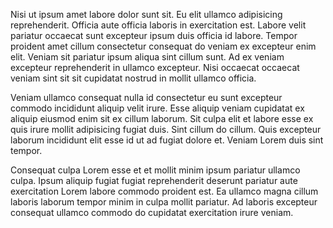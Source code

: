 Nisi ut ipsum amet labore dolor sunt sit. Eu elit ullamco adipisicing reprehenderit. Officia aute officia laboris in exercitation est. Labore velit pariatur occaecat sunt excepteur ipsum duis officia id labore. Tempor proident amet cillum consectetur consequat do veniam ex excepteur enim elit. Veniam sit pariatur ipsum aliqua sint cillum sunt. Ad ex veniam excepteur reprehenderit in ullamco excepteur. Nisi occaecat occaecat veniam sint sit sit cupidatat nostrud in mollit ullamco officia.

Veniam ullamco consequat nulla id consectetur eu sunt excepteur commodo incididunt aliquip velit irure. Esse aliquip veniam cupidatat ex aliquip eiusmod enim sit ex cillum laborum. Sit culpa elit et labore esse ex quis irure mollit adipisicing fugiat duis. Sint cillum do cillum. Quis excepteur laborum incididunt elit esse id ut ad fugiat dolore et. Veniam Lorem duis sint tempor.

Consequat culpa Lorem esse et et mollit minim ipsum pariatur ullamco culpa. Ipsum aliquip fugiat fugiat reprehenderit deserunt pariatur aute exercitation Lorem labore commodo proident est. Ea ullamco magna cillum laboris laborum tempor minim in culpa mollit pariatur. Ad laboris excepteur consequat ullamco commodo do cupidatat exercitation irure veniam.